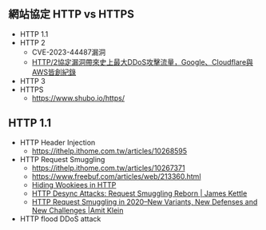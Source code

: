 ## 網站協定 HTTP vs HTTPS
- HTTP 1.1
- HTTP 2
  - CVE-2023-44487漏洞
  - [HTTP/2協定漏洞帶來史上最大DDoS攻擊流量，Google、Cloudflare與AWS皆創紀錄](https://www.ithome.com.tw/news/159221) 
- HTTP 3
- HTTPS
  - https://www.shubo.io/https/ 


## HTTP 1.1
- HTTP Header Injection
  - https://ithelp.ithome.com.tw/articles/10268595 
- HTTP Request Smuggling
  - https://ithelp.ithome.com.tw/articles/10267371
  - https://www.freebuf.com/articles/web/213360.html
  - [Hiding Wookiees in HTTP](https://media.defcon.org/DEF%20CON%2024/DEF%20CON%2024%20presentations/DEF%20CON%2024%20-%20Regilero-Hiding-Wookiees-In-Http.pdf)
  - [HTTP Desync Attacks: Request Smuggling Reborn | James Kettle](https://portswigger.net/research/http-desync-attacks-request-smuggling-reborn)
  - [HTTP Request Smuggling in 2020–New Variants, New Defenses and New Challenges |Amit Klein](https://i.blackhat.com/USA-20/Wednesday/us-20-Klein-HTTP-Request-Smuggling-In-2020-New-Variants-New-Defenses-And-New-Challenges-wp.pdf)   
- HTTP flood DDoS attack
